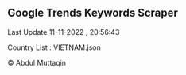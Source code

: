 

## Google Trends Keywords Scraper 
 
Last Update 11-11-2022 , 20:56:43

Country List :
VIETNAM.json



© Abdul Muttaqin 
